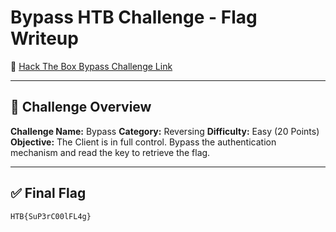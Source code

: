 # Bypass HTB Challenge - Flag Writeup

🔗 [Hack The Box Bypass Challenge Link](https://app.hackthebox.com/challenges/Bypass)

---

## 🎯 Challenge Overview

**Challenge Name:** Bypass
**Category:** Reversing
**Difficulty:** Easy (20 Points)
**Objective:**
The Client is in full control.
Bypass the authentication mechanism and read the key to retrieve the flag.

---

## ✅ Final Flag

```
HTB{SuP3rC00lFL4g}
```

